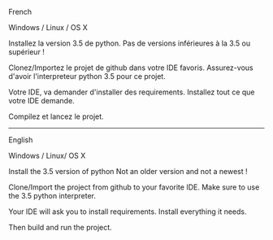 French

Windows / Linux / OS X

Installez la version 3.5 de python.
Pas de versions inférieures à la 3.5 ou supérieur !

Clonez/Importez le projet de github dans votre IDE favoris.
Assurez-vous d'avoir l'interpreteur python 3.5 pour ce projet.

Votre IDE, va demander d'installer des requirements.
Installez tout ce que votre IDE demande.

Compilez et lancez le projet.


------------------------------------------------------------------------------------

English

Windows / Linux/ OS X

Install the 3.5 version of python
Not an older version and not a newest !

Clone/Import the project from github to your favorite IDE.
Make sure to use the 3.5 python interpreter.

Your IDE will ask you to install requirements.
Install everything it needs.

Then build and run the project.
